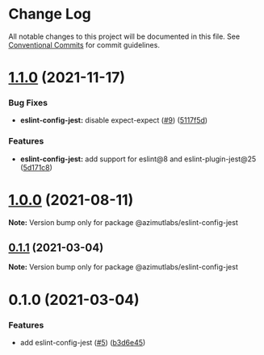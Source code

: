 # Change Log

All notable changes to this project will be documented in this file.
See [Conventional Commits](https://conventionalcommits.org) for commit guidelines.

# [1.1.0](https://github.com/azimutlabs/eslint/compare/@azimutlabs/eslint-config-jest@1.0.0...@azimutlabs/eslint-config-jest@1.1.0) (2021-11-17)


### Bug Fixes

* **eslint-config-jest:** disable expect-expect ([#9](https://github.com/azimutlabs/eslint/issues/9)) ([5117f5d](https://github.com/azimutlabs/eslint/commit/5117f5d349a682f35c64bc6258c255dba53d8534))


### Features

* **eslint-config-jest:** add support for eslint@8 and eslint-plugin-jest@25 ([5d171c8](https://github.com/azimutlabs/eslint/commit/5d171c82b7e5530fb7c68c237850248591e9a021))





# [1.0.0](https://github.com/azimutlabs/eslint/compare/@azimutlabs/eslint-config-jest@0.1.1...@azimutlabs/eslint-config-jest@1.0.0) (2021-08-11)

**Note:** Version bump only for package @azimutlabs/eslint-config-jest





## [0.1.1](https://github.com/azimutlabs/eslint/compare/@azimutlabs/eslint-config-jest@0.1.0...@azimutlabs/eslint-config-jest@0.1.1) (2021-03-04)

**Note:** Version bump only for package @azimutlabs/eslint-config-jest





# 0.1.0 (2021-03-04)


### Features

* add eslint-config-jest ([#5](https://github.com/azimutlabs/eslint/issues/5)) ([b3d6e45](https://github.com/azimutlabs/eslint/commit/b3d6e45fda7ac0b67be0894432d24429f54d3a51))
